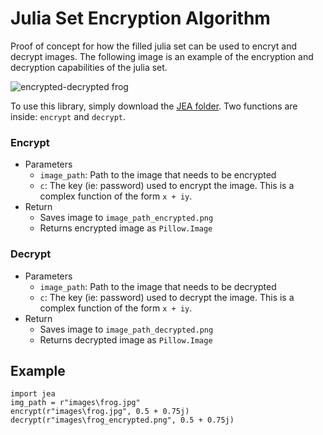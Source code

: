 # Julia Set Encryption Algorithm

Proof of concept for how the filled julia set can be used to encryt and decrypt images. The following image is an example of the encryption and decryption capabilities of the julia set.

![encrypted-decrypted frog](https://github.com/evanwporter/Julia-Encryption-Algorithm/assets/115374841/4dcf51a7-a7b7-479e-b0c5-6398eb84058a)

To use this library, simply download the [JEA folder](https://github.com/evanwporter/Julia-Encryption-Algorithm/jea). Two functions are inside: `encrypt` and `decrypt`.

### Encrypt 

* Parameters
  * `image_path`: Path to the image that needs to be encrypted
  * `c`: The key (ie: password) used to encrypt the image. This is a complex function of the form `x + iy`.
* Return
  * Saves image to `image_path_encrypted.png`
  * Returns encrypted image as `Pillow.Image`
 
### Decrypt 

* Parameters
  * `image_path`: Path to the image that needs to be decrypted
  * `c`: The key (ie: password) used to decrypt the image. This is a complex function of the form `x + iy`.
* Return
  * Saves image to `image_path_decrypted.png`
  * Returns decrypted image as `Pillow.Image`

## Example

```
import jea
img_path = r"images\frog.jpg"
encrypt(r"images\frog.jpg", 0.5 + 0.75j)
decrypt(r"images\frog_encrypted.png", 0.5 + 0.75j)
```
